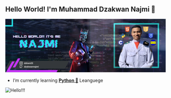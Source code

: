 ## Hello World! I'm Muhammad Dzakwan Najmi 👋

![Najmi](video/profile1.jpg)

<!--
**dzakwannajmi/dzakwannajmi** is a ✨ _special_ ✨ repository because its `README.md` (this file) appears on your GitHub profile.

Here are some ideas to get you started:

- 🔭 I’m currently working on ...
- 🌱 I’m currently learning ...
- 👯 I’m looking to collaborate on ...
- 🤔 I’m looking for help with ...
- 💬 Ask me about ...
- 📫 How to reach me: ...
- 😄 Pronouns: ...
- ⚡ Fun fact: ...
-->

- I’m currently learning [**Python 🐍**](https://www.python.org/) Leanguege

![Hello!!!](https://media2.giphy.com/media/v1.Y2lkPTc5MGI3NjExNGtqMXpwemxvOHRhbXdhaWJldm1najA4YzBjeHR0dmNqNDA2aGc1ayZlcD12MV9pbnRlcm5hbF9naWZfYnlfaWQmY3Q9Zw/KAq5w47R9rmTuvWOWa/giphy.gif)
